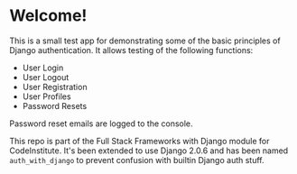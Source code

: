 # Welcome! 

This is a small test app for demonstrating some of the basic principles of Django authentication. It allows testing of the following functions:

- User Login
- User Logout
- User Registration
- User Profiles
- Password Resets

Password reset emails are logged to the console.

This repo is part of the Full Stack Frameworks with Django module for CodeInstitute. It's been extended to use Django 2.0.6 and has been named `auth_with_django` to prevent confusion with builtin Django auth stuff.